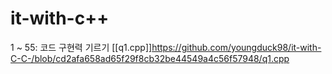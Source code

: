 # it-with-c++
1 ~ 55: 코드 구현력 기르기
[[q1.cpp]]https://github.com/youngduck98/it-with-C-C-/blob/cd2afa658ad65f29f8cb32be44549a4c56f57948/q1.cpp
